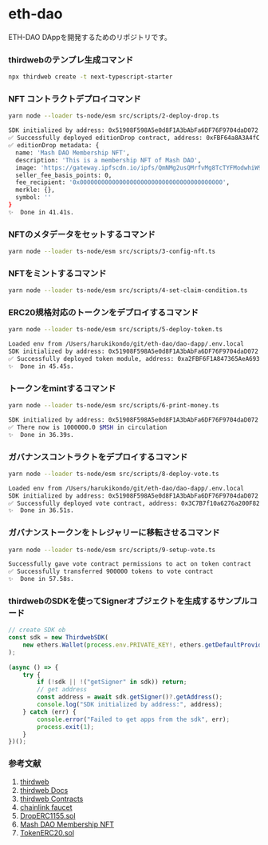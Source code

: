 # eth-dao
ETH-DAO DAppを開発するためのリポジトリです。

### thirdwebのテンプレ生成コマンド

```zsh
npx thirdweb create -t next-typescript-starter
```

### NFT コントラクトデプロイコマンド

```zsh
yarn node --loader ts-node/esm src/scripts/2-deploy-drop.ts
```

```zsh
SDK initialized by address: 0x51908F598A5e0d8F1A3bAbFa6DF76F9704daD072
✅ Successfully deployed editionDrop contract, address: 0xFBF64a8A3A4fCabb4042946192217090ae2B82C6
✅ editionDrop metadata: {
  name: 'Mash DAO Membership NFT',
  description: 'This is a membership NFT of Mash DAO',
  image: 'https://gateway.ipfscdn.io/ipfs/QmNMg2usQMrfvMg8TcTYFModwhiW9zAa4fBywxje3bKbuL/0',
  seller_fee_basis_points: 0,
  fee_recipient: '0x0000000000000000000000000000000000000000',
  merkle: {},
  symbol: ''
}
✨  Done in 41.41s.
```

### NFTのメタデータをセットするコマンド

```zsh
yarn node --loader ts-node/esm src/scripts/3-config-nft.ts
```

### NFTをミントするコマンド

```zsh
yarn node --loader ts-node/esm src/scripts/4-set-claim-condition.ts
```

### ERC20規格対応のトークンをデプロイするコマンド

```zsh
yarn node --loader ts-node/esm src/scripts/5-deploy-token.ts
```

```zsh
Loaded env from /Users/harukikondo/git/eth-dao/dao-dapp/.env.local
SDK initialized by address: 0x51908F598A5e0d8F1A3bAbFa6DF76F9704daD072
✅ Successfully deployed token module, address: 0xa2FBF6F1A847365AeA6937950575b3c974F5464f
✨  Done in 45.45s.
```

### トークンをmintするコマンド

```zsh
yarn node --loader ts-node/esm src/scripts/6-print-money.ts
```

```zsh
SDK initialized by address: 0x51908F598A5e0d8F1A3bAbFa6DF76F9704daD072
✅ There now is 1000000.0 $MSH in circulation
✨  Done in 36.39s.
```

### ガバナンスコントラクトをデプロイするコマンド

```zsh
yarn node --loader ts-node/esm src/scripts/8-deploy-vote.ts
```

```zsh
Loaded env from /Users/harukikondo/git/eth-dao/dao-dapp/.env.local
SDK initialized by address: 0x51908F598A5e0d8F1A3bAbFa6DF76F9704daD072
✅ Successfully deployed vote contract, address: 0x3C7B7f10a6276a200F825d45941c4A63ED4Fb480
✨  Done in 36.51s.
```

### ガバナンストークンをトレジャリーに移転させるコマンド

```zsh
yarn node --loader ts-node/esm src/scripts/9-setup-vote.ts
```

```zsh
Successfully gave vote contract permissions to act on token contract
✅ Successfully transferred 900000 tokens to vote contract
✨  Done in 57.58s.
```

### thirdwebのSDKを使ってSignerオブジェクトを生成するサンプルコード

```ts
// create SDK ob
const sdk = new ThirdwebSDK(
    new ethers.Wallet(process.env.PRIVATE_KEY!, ethers.getDefaultProvider(process.env.ALCHEMY_API_URL))
);
  
(async () => {
    try {
        if (!sdk || !("getSigner" in sdk)) return;
        // get address
        const address = await sdk.getSigner()?.getAddress();
        console.log("SDK initialized by address:", address);
    } catch (err) {
        console.error("Failed to get apps from the sdk", err);
        process.exit(1);
    }
})();
```

### 参考文献
1. [thirdweb](https://thirdweb.com/)
2. [thirdweb Docs](https://portal.thirdweb.com/templates)
3. [thirdweb Contracts](https://github.com/thirdweb-dev/contracts)
4. [chainlink faucet](https://faucets.chain.link/)
5. [DropERC1155.sol](https://github.com/thirdweb-dev/contracts/blob/main/contracts/drop/DropERC1155.sol)
6. [Mash DAO Membership NFT](https://goerli.etherscan.io/token/0xFBF64a8A3A4fCabb4042946192217090ae2B82C6)
7. [TokenERC20.sol](https://github.com/thirdweb-dev/contracts/blob/main/contracts/token/TokenERC20.sol)